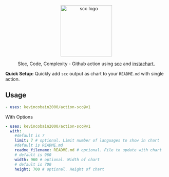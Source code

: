 <p align="center">
  <img alt="scc logo" src="https://imgur.com/QZx9ngs.png" width="160">
</p>

<p align="center">
  Sloc, Code, Complexity - Github action using <a href="https://github.com/boyter/scc" target="_blank">scc</a>
 and <a href="https://github.com/kevincobain2000/instachart" target="_blank">instachart.</a>
</p>

**Quick Setup:** Quickly add `scc` output as chart to your `README.md` with single action.


## Usage

```yaml
- uses: kevincobain2000/action-scc@v1
```

With Options

```yaml
- uses: kevincobain2000/action-scc@v1
  with:
    #default is 7
    limit: 7 # optional. Limit number of languages to show in chart
    #default is README.md
    readme_filename: README.md # optional. File to update with chart
    # default is 960
    width: 960 # optional. Width of chart
    # default is 700
    height: 700 # optional. Height of chart
```

